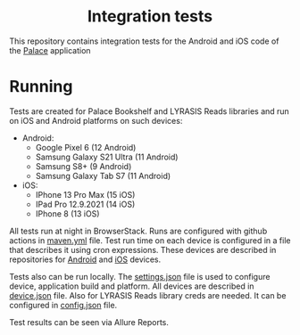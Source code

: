 <h1 align="center"> Integration tests </h1>

This repository contains integration tests for the Android and iOS code of the [Palace](https://thepalaceproject.org/) application

# Running

Tests are created for Palace Bookshelf and LYRASIS Reads libraries and run on iOS and Android platforms on such devices:
* Android:
    * Google Pixel 6 (12 Android)
    * Samsung Galaxy S21 Ultra (11 Android)
    * Samsung S8+ (9 Android)
    * Samsung Galaxy Tab S7 (11 Android)
* iOS:
    * IPhone 13 Pro Max (15 iOS)
    * IPad Pro 12.9.2021 (14 iOS)
    * IPhone 8 (13 iOS)

All tests run at night in BrowserStack. Runs are configured with github actions in [maven.yml](https://github.com/ThePalaceProject/mobile-integration-tests/blob/main/.github/workflows/maven.yml) file. Test run time on each device is configured in a file that describes it using cron expressions. These devices are described in repositories for [Android](https://github.com/ThePalaceProject/android-binaries/tree/main/.github/workflows) and [iOS](https://github.com/ThePalaceProject/ios-binaries/tree/master/.github/workflows) devices.

Tests also can be run locally. The [settings.json](https://github.com/ThePalaceProject/mobile-integration-tests/blob/main/src/test/resources/settings.json) file is used to configure device, application build and platform. All devices are described in [device.json](https://github.com/ThePalaceProject/mobile-integration-tests/blob/main/src/test/resources/devices.json) file. Also for LYRASIS Reads library creds are needed. It can be configured in [config.json](https://github.com/ThePalaceProject/mobile-integration-tests/blob/main/src/test/resources/config.json) file.

Test results can be seen via Allure Reports.